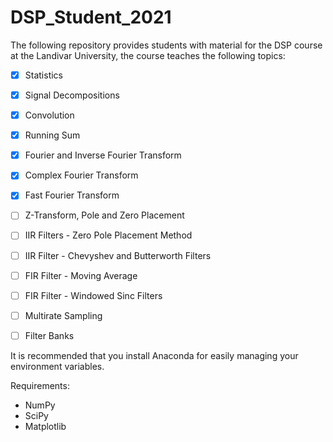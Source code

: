 # DSP_Student_2021
The following repository provides students with material for the DSP course at the Landivar University, the course teaches the following topics:

- [x] Statistics
- [x] Signal Decompositions
- [x] Convolution
- [x] Running Sum
- [x] Fourier and Inverse Fourier Transform
- [x] Complex Fourier Transform
- [x] Fast Fourier Transform
- [ ] Z-Transform, Pole and Zero Placement
- [ ] IIR Filters - Zero Pole Placement Method
- [ ] IIR Filter - Chevyshev and Butterworth Filters
- [ ] FIR Filter - Moving Average
- [ ] FIR Filter - Windowed Sinc Filters
- [ ] Multirate Sampling
- [ ] Filter Banks



It is recommended that you install Anaconda for easily managing your environment variables.

Requirements:

- NumPy
- SciPy
- Matplotlib